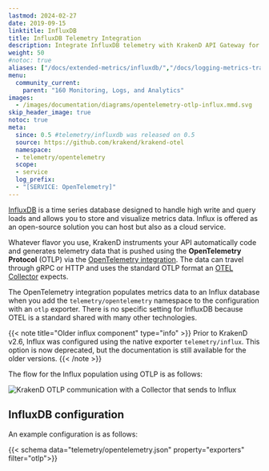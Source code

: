 ```yaml
---
lastmod: 2024-02-27
date: 2019-09-15
linktitle: InfluxDB
title: InfluxDB Telemetry Integration
description: Integrate InfluxDB telemetry with KrakenD API Gateway for efficient data collection, storage, and visualization of API performance metrics
weight: 50
#notoc: true
aliases: ["/docs/extended-metrics/influxdb/","/docs/logging-metrics-tracing/influxdb/","/docs/telemetry/influxdb-native/"]
menu:
  community_current:
    parent: "160 Monitoring, Logs, and Analytics"
images:
  - /images/documentation/diagrams/opentelemetry-otlp-influx.mmd.svg
skip_header_image: true
notoc: true
meta:
  since: 0.5 #telemetry/influxdb was released on 0.5
  source: https://github.com/krakend/krakend-otel
  namespace:
  - telemetry/opentelemetry
  scope:
  - service
  log_prefix:
  - "[SERVICE: OpenTelemetry]"
---
```

[InfluxDB](https://www.influxdata.com/) is a time series database designed to handle high write and query loads and allows you to store and visualize metrics data. Influx is offered as an open-source solution you can host but also as a cloud service.

Whatever flavor you use, KrakenD instruments your API automatically code and generates telemetry data that is pushed using the **OpenTelemetry Protocol** (OTLP) via the [OpenTelemetry integration](/docs/telemetry/opentelemetry/). The data can travel through gRPC or HTTP and uses the standard OTLP format an [OTEL Collector](https://opentelemetry.io/docs/collector/) expects.

The OpenTelemetry integration populates metrics data to an Influx database when you add the `telemetry/opentelemetry` namespace to the configuration with an `otlp` exporter. There is no specific setting for InfluxDB because OTEL is a standard shared with many other technologies.

{{< note title="Older influx component" type="info" >}}
Prior to KrakenD v2.6, Influx was configured using the native exporter `telemetry/influx`. This option is now deprecated, but the documentation is still available for the older versions.
{{< /note >}}


The flow for the Influx population using OTLP is as follows:

![KrakenD OTLP communication with a Collector that sends to Influx](/images/documentation/diagrams/opentelemetry-otlp-influx.mmd.svg)

## InfluxDB configuration
An example configuration is as follows:


{{< schema data="telemetry/opentelemetry.json" property="exporters" filter="otlp">}}
